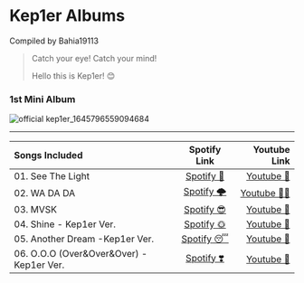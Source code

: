 # Kep1er Albums
Compiled by Bahia19113

> Catch your eye! Catch your mind! 
> 
> Hello this is Kep1er! 😊

### 1st Mini Album 
![official kep1er_1645796559094684](https://user-images.githubusercontent.com/99947786/155729693-af0c8a8f-bb57-4514-90ca-38f235e51b6c.jpg)

***

| Songs Included    | Spotify Link | Youtube Link     |
| :---        |    :----:   |          ---: |
| 01. See The Light      |[Spotify 🥰](https://open.spotify.com/track/01NMzP2OnXFBktijTbnVOb?si=d4cc7cb82e2f43c8) |  [Youtube 👀](https://youtu.be/czwscumbHQc)   |
| 02. WA DA DA   | [Spotify 🌩️](https://open.spotify.com/track/4gdiCHNbwugojBqr5Jt3pq?si=8000f75c12674212) | [Youtube 🏃‍♀️](https://youtu.be/n0j5NPptyM0) |
| 03. MVSK    |[Spotify 😎](https://open.spotify.com/track/0dTEMO9G2uu9Vbu3f8Swto?si=733dbb2e11ca4e5a)| [Youtube 🦋](https://youtu.be/Bea612WP2vw) |
| 04. Shine - Kep1er Ver.  | [Spotify 🌞](https://open.spotify.com/track/4CNMc33n2iv6iedE7SHbS8?si=f7ba1a55848b4c09)  |[Youtube 🌻](https://youtu.be/pcETCrR6TDU)  |
| 05. Another Dream -Kep1er Ver.  | [Spotify 😴](https://open.spotify.com/track/7vKGLDYQkCPz6IIlEFwfP1?si=61717e2354cc4415) |  [Youtube 👭](https://youtu.be/DslYxttTWGg) |
| 06. O.O.O (Over&Over&Over) - Kep1er Ver. | [Spotify ❣️](https://open.spotify.com/track/7evscakvct5wDmr1ap0CYl?si=4442e253c03c462b)   | [Youtube 💜](https://youtu.be/lkWBFicE8EI) |

